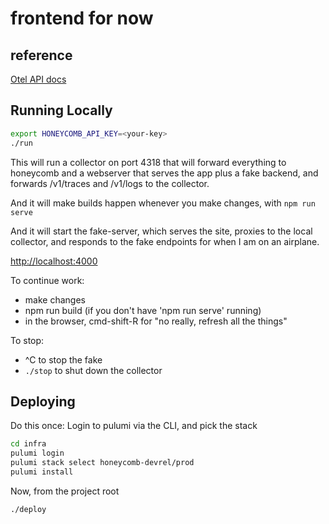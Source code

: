 # frontend for now

## reference

[Otel API docs](https://open-telemetry.github.io/opentelemetry-js/)

## Running Locally

```sh
export HONEYCOMB_API_KEY=<your-key>
./run
```

This will run a collector on port 4318 that will forward everything to honeycomb and a webserver that serves the app plus a fake backend, and forwards /v1/traces and /v1/logs to the collector.

And it will make builds happen whenever you make changes, with `npm run serve`

And it will start the fake-server, which serves the site, proxies to the local collector, and responds to the fake endpoints for when I am on an airplane.

[http://localhost:4000]()

To continue work:

- make changes
- npm run build (if you don't have 'npm run serve' running)
- in the browser, cmd-shift-R for "no really, refresh all the things"

To stop:

- ^C to stop the fake
- `./stop` to shut down the collector

## Deploying

Do this once: Login to pulumi via the CLI, and pick the stack

```sh
cd infra
pulumi login
pulumi stack select honeycomb-devrel/prod
pulumi install
```

Now, from the project root

```
./deploy
```
